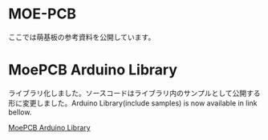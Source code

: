 # MOE-PCB
ここでは萌基板の参考資料を公開しています。

# MoePCB Arduino Library
ライブラリ化しました。ソースコードはライブラリ内のサンプルとして公開する形に変更しました。Arduino Library(include samples) is now available in link bellow.

 [MoePCB Arduino Library](https://github.com/MizuhasiYukkie/MoePCB)
